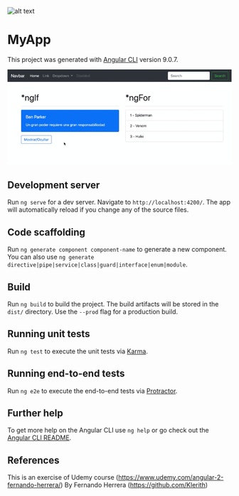 ![alt text](https://upload.wikimedia.org/wikipedia/commons/thumb/c/cf/Angular_full_color_logo.svg/250px-Angular_full_color_logo.svg.png) 
# MyApp

This project was generated with [Angular CLI](https://github.com/angular/angular-cli) version 9.0.7.

![](Helloworld-demo.gif)

## Development server

Run `ng serve` for a dev server. Navigate to `http://localhost:4200/`. The app will automatically reload if you change any of the source files.

## Code scaffolding

Run `ng generate component component-name` to generate a new component. You can also use `ng generate directive|pipe|service|class|guard|interface|enum|module`.

## Build

Run `ng build` to build the project. The build artifacts will be stored in the `dist/` directory. Use the `--prod` flag for a production build.

## Running unit tests

Run `ng test` to execute the unit tests via [Karma](https://karma-runner.github.io).

## Running end-to-end tests

Run `ng e2e` to execute the end-to-end tests via [Protractor](http://www.protractortest.org/).

## Further help

To get more help on the Angular CLI use `ng help` or go check out the [Angular CLI README](https://github.com/angular/angular-cli/blob/master/README.md).


## References

This is an exercise of Udemy course (https://www.udemy.com/angular-2-fernando-herrera/) By Fernando Herrera (https://github.com/Klerith)
